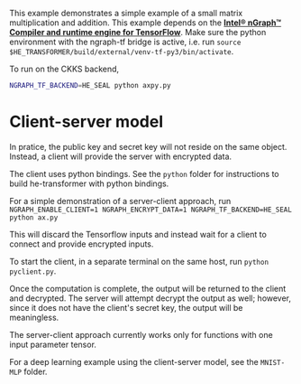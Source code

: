 This example demonstrates a simple example of a small matrix multiplication and addition. This example depends on the [**Intel® nGraph™ Compiler and runtime engine for TensorFlow**](https://github.com/NervanaSystems/ngraph-tf). Make sure the python environment with the ngraph-tf bridge is active, i.e. run `source $HE_TRANSFORMER/build/external/venv-tf-py3/bin/activate`.

To run on the CKKS backend,
```bash
NGRAPH_TF_BACKEND=HE_SEAL python axpy.py
```

#  Client-server model
In pratice, the public key and secret key will not reside on the same object.
Instead, a client will provide the server with encrypted data.

The client uses python bindings. See the `python` folder for instructions to build he-transformer with python bindings.

For a simple demonstration of a server-client approach, run
`NGRAPH_ENABLE_CLIENT=1 NGRAPH_ENCRYPT_DATA=1 NGRAPH_TF_BACKEND=HE_SEAL python ax.py`

This will discard the Tensorflow inputs and instead wait for a client to connect and provide encrypted inputs.

To start the client, in a separate terminal on the same host, run `python pyclient.py`.

Once the computation is complete, the output will be returned to the client and decrypted. The server will attempt decrypt the output as well; however, since it does not have the client's secret key, the output will be meaningless.

The server-client approach currently works only for functions with one input parameter tensor.

For a deep learning example using the client-server model, see the `MNIST-MLP` folder.
